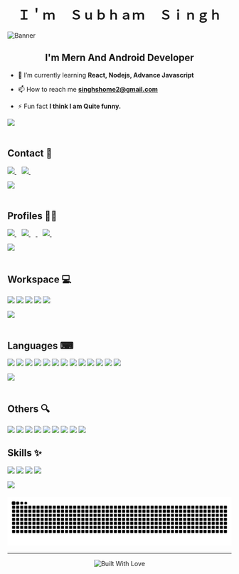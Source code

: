<h1 align="center"> Ｉ＇ｍ&nbsp;&nbsp;&nbsp;&nbsp;&nbsp;Ｓｕｂｈａｍ&nbsp;&nbsp;&nbsp;&nbsp;&nbsp;Ｓｉｎｇｈ </h1>
 
![Banner](https://res.cloudinary.com/superfolio/image/upload/v1620689979/68747470733a2f2f692e70696e696d672e636f6d2f6f726967696e616c732f63362f33332f63322f63363333633230656465383266306530636564376435373064626533613166332e676966_yjuh2s.gif)


<h2 align="center">I'm Mern And Android Developer</h2>

- 🌱 I’m currently learning **React, Nodejs, Advance Javascript**

- 📫 How to reach me **singhshome2@gmail.com**

- ⚡ Fun fact **I think I am Quite funny.**

 <img src="https://user-images.githubusercontent.com/73097560/115834477-dbab4500-a447-11eb-908a-139a6edaec5c.gif"><br><br>
 
## Contact 📱
<a href="mailto:singhshome2@gmail.com">
    <img src="https://img.shields.io/badge/Gmail-D14836?style=for-the-badge&logo=gmail&logoColor=white"/>
</a>&nbsp;&nbsp;

<a href="https://codexsubham.github.io/SubhamSingh.github.io/">
    <img src="https://img.shields.io/badge/website-000000?style=for-the-badge&logo=About.me&logoColor=white"/>
</a>&nbsp;&nbsp;

<img src="https://user-images.githubusercontent.com/73097560/115834477-dbab4500-a447-11eb-908a-139a6edaec5c.gif"><br><br>

## Profiles 🧒🏽
<a href="https://github.com/CodeXsubham">
    <img src="https://img.shields.io/badge/GitHub-100000?style=for-the-badge&logo=github&logoColor=white" />
</a>&nbsp;&nbsp;

<a href="https://www.linkedin.com/in/subham-singh-94954b229/">
    <img src="https://img.shields.io/badge/LinkedIn-0077B5?style=for-the-badge&logo=linkedin&logoColor=white"/>
</a>&nbsp;&nbsp;

<a href="https://www.frontendmentor.io/profile/CodeXsubham">
    <img src="https://img.shields.io/badge/Frontend Mentor-6495ED?style=for-the-badge&logo=Frontend Mentor&logoColor=white" alt="">
</a>&nbsp;&nbsp;

<!-- <a href="https://leetcode.com/Subham9311/">
    <img src="https://img.shields.io/badge/-LeetCode-FFA116?style=for-the-badge&logo=LeetCode&logoColor=black"/>
</a>&nbsp;&nbsp;
 -->

<a href="https://codexsubham.github.io/SubhamSingh.github.io/">
    <img src="https://img.shields.io/badge/website-000000?style=for-the-badge&logo=About.me&logoColor=white"/>
</a>&nbsp;&nbsp;

<img src="https://user-images.githubusercontent.com/73097560/115834477-dbab4500-a447-11eb-908a-139a6edaec5c.gif"><br><br>


## Workspace 💻
<p align='left'>
    <img src="https://img.shields.io/badge/windows-%230078D6.svg?&style=for-the-badge&logo=windows&logoColor=white" />
    <img src="https://img.shields.io/badge/intel-core%20i5%2010th-%230071C5.svg?&style=for-the-badge&logo=intel&logoColor=white" />
    <img src="https://img.shields.io/badge/RAM-8GB-%230071C5.svg?&style=for-the-badge&logoColor=white" />
    <img
        src="https://img.shields.io/badge/nvidia-gtx%201650-%2376B900.svg?&style=for-the-badge&logo=nvidia&logoColor=white" />
    <img src="https://img.shields.io/badge/MSI%20laptop-FF0000?style=for-the-badge&logo=msi&logoColor=white"/>
</p>

<img src="https://user-images.githubusercontent.com/73097560/115834477-dbab4500-a447-11eb-908a-139a6edaec5c.gif"><br><br>

## Languages ⌨
<p align="left">
    <img src="https://img.shields.io/badge/java-%23ED8B00.svg?style=for-the-badge&logo=openjdk&logoColor=white" />
    <img src="https://img.shields.io/badge/HTML5-E34F26?style=for-the-badge&logo=html5&logoColor=white" />
    <img src="https://img.shields.io/badge/CSS3-1572B6?style=for-the-badge&logo=css3&logoColor=white" />
    <img src="https://img.shields.io/badge/JavaScript-323330?style=for-the-badge&logo=javascript&logoColor=F7DF1E" />
    <img src="https://img.shields.io/badge/React-20232A?style=for-the-badge&logo=react&logoColor=61DAFB" />
    <img src="https://img.shields.io/badge/kotlin-%237F52FF.svg?style=for-the-badge&logo=kotlin&logoColor=white" />
    <img src="https://img.shields.io/badge/Express.js-404D59?style=for-the-badge" />
    <img src="https://img.shields.io/badge/MongoDB-4EA94B?style=for-the-badge&logo=mongodb&logoColor=white."/>
    <img src="https://img.shields.io/badge/Amazon_AWS-232F3E?style=for-the-badge&logo=amazon-aws&logoColor=white" />
    <img src="https://img.shields.io/badge/Bootstrap-563D7C?style=for-the-badge&logo=bootstrap&logoColor=white" />
    <img src="	https://img.shields.io/badge/TypeScript-007ACC?style=for-the-badge&logo=typescript&logoColor=white" />
    <img src=" https://img.shields.io/badge/Tailwind_CSS-38B2AC?style=for-the-badge&logo=tailwind-css&logoColor=white" />
    <img src="https://img.shields.io/badge/Android-3DDC84?style=for-the-badge&logo=android&logoColor=white" />
    
</p>

<img src="https://user-images.githubusercontent.com/73097560/115834477-dbab4500-a447-11eb-908a-139a6edaec5c.gif"><br><br>

## Others 🔍
<p align="left">
    <img src="https://img.shields.io/badge/Visual_Studio_Code-0078D4?style=for-the-badge&logo=visual%20studio%20code&logoColor=white"/>
    <img src="https://img.shields.io/badge/HackTheBox-111927?style=for-the-badge&logo=Hack%20The%20Box&logoColor=9FEF00"/>
    <img src="https://img.shields.io/badge/GIT-E44C30?style=for-the-badge&logo=git&logoColor=white"/>
    <img src="https://img.shields.io/badge/Firefox_Browser-FF7139?style=for-the-badge&logo=Firefox-Browser&logoColor=white"/>
    <img src="https://img.shields.io/badge/Xampp-F37623?style=for-the-badge&logo=xampp&logoColor=white" />
    <img src="https://img.shields.io/badge/Valorant-fa4454?style=for-the-badge&logo=valorant&logoColor=white" />
    <img src="https://img.shields.io/badge/Discord-5865F2?style=for-the-badge&logo=discord&logoColor=white" />
    <img src="https://img.shields.io/badge/Spotify-1ED760?&style=for-the-badge&logo=spotify&logoColor=white"/>
    <img src="https://img.shields.io/badge/Android%20Studio-3DDC84.svg?style=for-the-badge&logo=Android-Studio&logoColor=white"/>
</p>

## Skills ✨
<p align="left">
    <img src="https://img.shields.io/badge/Adobe%20Photoshop-31A8FF?style=for-the-badge&logo=Adobe%20Photoshop&logoColor=black" />
    <img src="https://img.shields.io/badge/Adobe%20after%20affects-CF96FD?style=for-the-badge&logo=Adobe%20after%20effects&logoColor=393665" />
    <img src="https://img.shields.io/badge/Adobe%20Premiere%20Pro-9999FF?style=for-the-badge&logo=Adobe%20Premiere%20Pro&logoColor=white" />
    <img src="https://img.shields.io/badge/Canva-%2300C4CC.svg?&style=for-the-badge&logo=Canva&logoColor=white" />
</p>

<img src="https://user-images.githubusercontent.com/73097560/115834477-dbab4500-a447-11eb-908a-139a6edaec5c.gif"><br><br>
<img src="https://raw.githubusercontent.com/deepraj21/deepraj21/output/snake.svg"/>
<hr>
<p align="center">
<img  src="https://forthebadge.com/images/badges/built-with-love.svg" alt="Built With Love">
</p>
